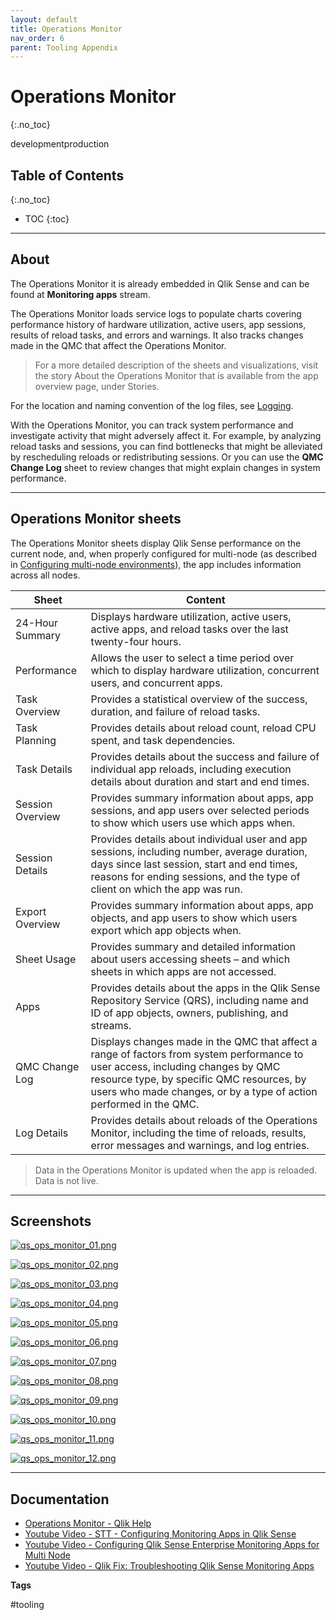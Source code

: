 ```yaml
---
layout: default
title: Operations Monitor
nav_order: 6
parent: Tooling Appendix
---
```


# Operations Monitor <i class="fas fa-dolly-flatbed fa-xs" title="Shipped | Native Capability"></i>
{:.no_toc}

<span class="label dev">development</span><span class="label prod">production</span>


## Table of Contents
{:.no_toc}

* TOC
{:toc}

-------------------------



## About

The Operations Monitor it is already embedded in Qlik Sense and can be found at **Monitoring apps** stream.

The Operations Monitor loads service logs to populate charts covering performance history of hardware utilization, active users, app sessions, results of reload tasks, and errors and warnings. It also tracks changes made in the QMC that affect the Operations Monitor.

> For a more detailed description of the sheets and visualizations, visit the story About the Operations Monitor that is available from the app overview page, under Stories.

For the location and naming convention of the log files, see [Logging](https://help.qlik.com/en-US/sense-admin/Subsystems/DeployAdministerQSE/Content/Sense_DeployAdminister/QSEoW/Deploy_QSEoW/Server-Logging.htm).

With the Operations Monitor, you can track system performance and investigate activity that might adversely affect it. For example, by analyzing reload tasks and sessions, you can find bottlenecks that might be alleviated by rescheduling reloads or redistributing sessions. Or you can use the **QMC Change Log** sheet to review changes that might explain changes in system performance.

-------------------------

## Operations Monitor sheets

The Operations Monitor sheets display Qlik Sense performance on the current node, and, when properly configured for multi-node (as described in [Configuring multi-node environments](https://help.qlik.com/en-US/sense-admin/Subsystems/DeployAdministerQSE/Content/Sense_DeployAdminister/QSEoW/Administer_QSEoW/Monitoring_QSEoW/Configure-monitoring-apps.htm#Configuring)), the app includes information across all nodes.


Sheet       | Content |
------------|----------|
 24-Hour Summary | Displays hardware utilization, active users, active apps, and reload tasks over the last twenty-four hours. |
 Performance | Allows the user to select a time period over which to display hardware utilization, concurrent users, and concurrent apps. |
 Task Overview | Provides a statistical overview of the success, duration, and failure of reload tasks.|
 Task Planning | Provides details about reload count, reload CPU spent, and task dependencies.|
 Task Details | Provides details about the success and failure of individual app reloads, including execution details about duration and start and end times.|
 Session Overview | Provides summary information about apps, app sessions, and app users over selected periods to show which users use which apps when.|
 Session Details | Provides details about individual user and app sessions, including number, average duration, days since last session, start and end times, reasons for ending sessions, and the type of client on which the app was run.|
 Export Overview | Provides summary information about apps, app objects, and app users to show which users export which app objects when. |
 Sheet Usage | Provides summary and detailed information about users accessing sheets – and which sheets in which apps are not accessed.|
 Apps | Provides details about the apps in the Qlik Sense Repository Service (QRS), including name and ID of app objects, owners, publishing, and streams.|
 QMC Change Log | Displays changes made in the QMC that affect a range of factors from system performance to user access, including changes by QMC resource type, by specific QMC resources, by users who made changes, or by a type of action performed in the QMC.|
 Log Details | Provides details about reloads of the Operations Monitor, including the time of reloads, results, error messages and warnings, and log entries.|

>  Data in the Operations Monitor is updated when the app is reloaded. Data is not live.

 -------------------------

## Screenshots

[![qs_ops_monitor_01.png](images/qs_ops_monitor_01.png)](https://raw.githubusercontent.com/eapowertools/qs-admin-playbook/master/docs/tooling/images/qs_ops_monitor_01.png)

[![qs_ops_monitor_02.png](images/qs_ops_monitor_02.png)](https://raw.githubusercontent.com/eapowertools/qs-admin-playbook/master/docs/tooling/images/qs_ops_monitor_02.png)

[![qs_ops_monitor_03.png](images/qs_ops_monitor_03.png)](https://raw.githubusercontent.com/eapowertools/qs-admin-playbook/master/docs/tooling/images/qs_ops_monitor_03.png)

[![qs_ops_monitor_04.png](images/qs_ops_monitor_04.png)](https://raw.githubusercontent.com/eapowertools/qs-admin-playbook/master/docs/tooling/images/qs_ops_monitor_04.png)

[![qs_ops_monitor_05.png](images/qs_ops_monitor_05.png)](https://raw.githubusercontent.com/eapowertools/qs-admin-playbook/master/docs/tooling/images/qs_ops_monitor_05.png)

[![qs_ops_monitor_06.png](images/qs_ops_monitor_06.png)](https://raw.githubusercontent.com/eapowertools/qs-admin-playbook/master/docs/tooling/images/qs_ops_monitor_06.png)

[![qs_ops_monitor_07.png](images/qs_ops_monitor_07.png)](https://raw.githubusercontent.com/eapowertools/qs-admin-playbook/master/docs/tooling/images/qs_ops_monitor_07.png)

[![qs_ops_monitor_08.png](images/qs_ops_monitor_08.png)](https://raw.githubusercontent.com/eapowertools/qs-admin-playbook/master/docs/tooling/images/qs_ops_monitor_08.png)

[![qs_ops_monitor_09.png](images/qs_ops_monitor_09.png)](https://raw.githubusercontent.com/eapowertools/qs-admin-playbook/master/docs/tooling/images/qs_ops_monitor_09.png)

[![qs_ops_monitor_10.png](images/qs_ops_monitor_10.png)](https://raw.githubusercontent.com/eapowertools/qs-admin-playbook/master/docs/tooling/images/qs_ops_monitor_10.png)

[![qs_ops_monitor_11.png](images/qs_ops_monitor_11.png)](https://raw.githubusercontent.com/eapowertools/qs-admin-playbook/master/docs/tooling/images/qs_ops_monitor_11.png)

[![qs_ops_monitor_12.png](images/qs_ops_monitor_12.png)](https://raw.githubusercontent.com/eapowertools/qs-admin-playbook/master/docs/tooling/images/qs_ops_monitor_12.png)

-------------------------

## Documentation

* [Operations Monitor - Qlik Help](https://help.qlik.com/en-US/sense-admin/Subsystems/DeployAdministerQSE/Content/Sense_DeployAdminister/QSEoW/Administer_QSEoW/Monitoring_QSEoW/Operations-monitor-app.htm)
* [Youtube Video - STT - Configuring Monitoring Apps in Qlik Sense](https://youtube.com/watch?v=_WywE9AXnvs)
* [Youtube Video - Configuring Qlik Sense Enterprise Monitoring Apps for Multi Node](https://youtube.com/watch?v=ycGESqJME3E)
* [Youtube Video - Qlik Fix: Troubleshooting Qlik Sense Monitoring Apps](https://youtube.com/watch?v=ulZw6_ZJ_ek&t=23s)

**Tags**

#tooling

&nbsp;